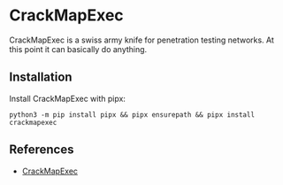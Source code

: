 # CrackMapExec

CrackMapExec is a swiss army knife for penetration testing networks. At this point it can basically do anything.

## Installation 

Install CrackMapExec with pipx: 

```python3 -m pip install pipx && pipx ensurepath && pipx install crackmapexec```

## References
* [CrackMapExec](https://github.com/byt3bl33d3r/CrackMapExec)
